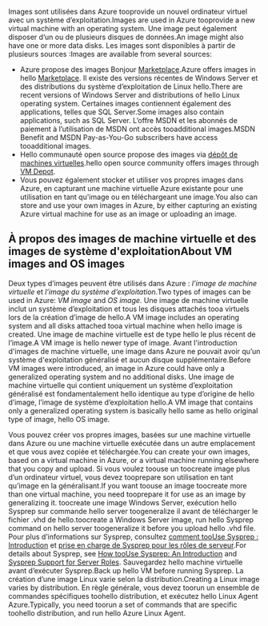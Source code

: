 

<span data-ttu-id="b754b-101">Images sont utilisées dans Azure tooprovide un nouvel ordinateur virtuel avec un système d’exploitation.</span><span class="sxs-lookup"><span data-stu-id="b754b-101">Images are used in Azure tooprovide a new virtual machine with an operating system.</span></span> <span data-ttu-id="b754b-102">Une image peut également disposer d’un ou de plusieurs disques de données.</span><span class="sxs-lookup"><span data-stu-id="b754b-102">An image might also have one or more data disks.</span></span> <span data-ttu-id="b754b-103">Les images sont disponibles à partir de plusieurs sources :</span><span class="sxs-lookup"><span data-stu-id="b754b-103">Images are available from several sources:</span></span>

* <span data-ttu-id="b754b-104">Azure propose des images Bonjour [Marketplace](https://azure.microsoft.com/gallery/virtual-machines/).</span><span class="sxs-lookup"><span data-stu-id="b754b-104">Azure offers images in hello [Marketplace](https://azure.microsoft.com/gallery/virtual-machines/).</span></span> <span data-ttu-id="b754b-105">Il existe des versions récentes de Windows Server et des distributions du système d’exploitation de Linux hello.</span><span class="sxs-lookup"><span data-stu-id="b754b-105">There are recent versions of Windows Server and distributions of hello Linux operating system.</span></span> <span data-ttu-id="b754b-106">Certaines images contiennent également des applications, telles que SQL Server.</span><span class="sxs-lookup"><span data-stu-id="b754b-106">Some images also contain applications, such as SQL Server.</span></span> <span data-ttu-id="b754b-107">L’offre MSDN et les abonnés de paiement à l’utilisation de MSDN ont accès tooadditional images.</span><span class="sxs-lookup"><span data-stu-id="b754b-107">MSDN Benefit and MSDN Pay-as-You-Go subscribers have access tooadditional images.</span></span>
* <span data-ttu-id="b754b-108">Hello communauté open source propose des images via [dépôt de machines virtuelles](http://vmdepot.msopentech.com/List/Index).</span><span class="sxs-lookup"><span data-stu-id="b754b-108">hello open source community offers images through [VM Depot](http://vmdepot.msopentech.com/List/Index).</span></span>
* <span data-ttu-id="b754b-109">Vous pouvez également stocker et utiliser vos propres images dans Azure, en capturant une machine virtuelle Azure existante pour une utilisation en tant qu'image ou en téléchargeant une image.</span><span class="sxs-lookup"><span data-stu-id="b754b-109">You also can store and use your own images in Azure, by either capturing an existing Azure virtual machine for use as an image or uploading an image.</span></span>

## <a name="about-vm-images-and-os-images"></a><span data-ttu-id="b754b-110">À propos des images de machine virtuelle et des images de système d'exploitation</span><span class="sxs-lookup"><span data-stu-id="b754b-110">About VM images and OS images</span></span>
<span data-ttu-id="b754b-111">Deux types d’images peuvent être utilisés dans Azure : *l’image de machine virtuelle* et *l’image du système d’exploitation*.</span><span class="sxs-lookup"><span data-stu-id="b754b-111">Two types of images can be used in Azure: *VM image* and *OS image*.</span></span> <span data-ttu-id="b754b-112">Une image de machine virtuelle inclut un système d’exploitation et tous les disques attachés tooa virtuels lors de la création d’image de hello.</span><span class="sxs-lookup"><span data-stu-id="b754b-112">A VM image includes an operating system and all disks attached tooa virtual machine when hello image is created.</span></span> <span data-ttu-id="b754b-113">Une image de machine virtuelle est de type hello le plus récent de l’image.</span><span class="sxs-lookup"><span data-stu-id="b754b-113">A VM image is hello newer type of image.</span></span> <span data-ttu-id="b754b-114">Avant l'introduction d'images de machine virtuelle, une image dans Azure ne pouvait avoir qu’un système d'exploitation généralisé et aucun disque supplémentaire.</span><span class="sxs-lookup"><span data-stu-id="b754b-114">Before VM images were introduced, an image in Azure could have only a generalized operating system and no additional disks.</span></span> <span data-ttu-id="b754b-115">Une image de machine virtuelle qui contient uniquement un système d’exploitation généralisé est fondamentalement hello identique au type d’origine de hello d’image, l’image de système d’exploitation hello.</span><span class="sxs-lookup"><span data-stu-id="b754b-115">A VM image that contains only a generalized operating system is basically hello same as hello original type of image, hello OS image.</span></span>

<span data-ttu-id="b754b-116">Vous pouvez créer vos propres images, basées sur une machine virtuelle dans Azure ou une machine virtuelle exécutée dans un autre emplacement et que vous avez copiée et téléchargée.</span><span class="sxs-lookup"><span data-stu-id="b754b-116">You can create your own images, based on a virtual machine in Azure, or a virtual machine running elsewhere that you copy and upload.</span></span> <span data-ttu-id="b754b-117">Si vous voulez toouse un toocreate image plus d’un ordinateur virtuel, vous devez tooprepare son utilisation en tant qu’image en la généralisant.</span><span class="sxs-lookup"><span data-stu-id="b754b-117">If you want toouse an image toocreate more than one virtual machine, you need tooprepare it for use as an image by generalizing it.</span></span> <span data-ttu-id="b754b-118">toocreate une image Windows Server, exécution hello Sysprep sur commande hello server toogeneralize il avant de télécharger le fichier .vhd de hello.</span><span class="sxs-lookup"><span data-stu-id="b754b-118">toocreate a Windows Server image, run hello Sysprep command on hello server toogeneralize it before you upload hello .vhd file.</span></span> <span data-ttu-id="b754b-119">Pour plus d’informations sur Sysprep, consultez [comment tooUse Sysprep : Introduction](http://go.microsoft.com/fwlink/p/?LinkId=392030) et [prise en charge de Sysprep pour les rôles de serveur](https://msdn.microsoft.com/windows/hardware/commercialize/manufacture/desktop/sysprep-support-for-server-roles).</span><span class="sxs-lookup"><span data-stu-id="b754b-119">For details about Sysprep, see [How tooUse Sysprep: An Introduction](http://go.microsoft.com/fwlink/p/?LinkId=392030) and [Sysprep Support for Server Roles](https://msdn.microsoft.com/windows/hardware/commercialize/manufacture/desktop/sysprep-support-for-server-roles).</span></span> <span data-ttu-id="b754b-120">Sauvegardez hello machine virtuelle avant d’exécuter Sysprep.</span><span class="sxs-lookup"><span data-stu-id="b754b-120">Back up hello VM before running Sysprep.</span></span> <span data-ttu-id="b754b-121">La création d’une image Linux varie selon la distribution.</span><span class="sxs-lookup"><span data-stu-id="b754b-121">Creating a Linux image varies by distribution.</span></span> <span data-ttu-id="b754b-122">En règle générale, vous devez toorun un ensemble de commandes spécifiques toohello distribution, et exécutez hello Linux Agent Azure.</span><span class="sxs-lookup"><span data-stu-id="b754b-122">Typically, you need toorun a set of commands that are specific toohello distribution, and run hello Azure Linux Agent.</span></span>
